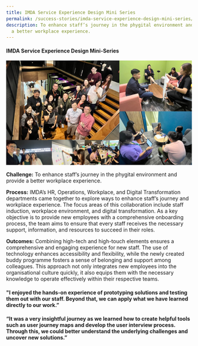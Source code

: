 ```yaml
---
title: IMDA Service Experience Design Mini Series
permalink: /success-stories/imda-service-experience-design-mini-series/
description: To enhance staff’s journey in the phygital environment and provide
  a better workplace experience.
---
```

#### **IMDA Service Experience Design Mini-Series**

![](/images/Stories/stories_imda.jpg)

**Challenge:**
To enhance staff’s journey in the phygital environment and provide a better workplace experience.

**Process:** 
IMDA’s HR, Operations, Workplace, and Digital Transformation departments came together to explore ways to enhance staff’s journey and workplace experience. The focus areas of this collaboration include staff induction, workplace environment, and digital transformation. As a key objective is to provide new employees with a comprehensive onboarding process, the team aims to ensure that every staff receives the necessary support, information, and resources to succeed in their roles. 

**Outcomes:**
Combining high-tech and high-touch elements ensures a comprehensive and engaging experience for new staff. The use of technology enhances accessibility and flexibility, while the newly created buddy programme fosters a sense of belonging and support among colleagues. This approach not only integrates new employees into the organisational culture quickly, it also equips them with the necessary knowledge to operate effectively within their respective teams.

#### <b>"I enjoyed the hands-on experience of prototyping solutions and testing them out with our staff. Beyond that, we can apply what we have learned directly to our work.”</b>

#### <b>“It was a very insightful journey as we learned how to create helpful tools such as user journey maps and develop the user interview process. Through this, we could better understand the underlying challenges and uncover new solutions.”</b>